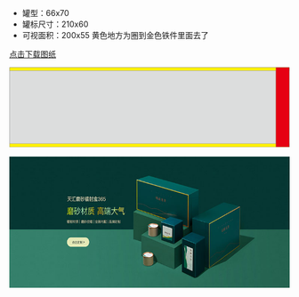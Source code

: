 * 罐型：66x70
* 罐标尺寸：210x60
* 可视面积：200x55 黄色地方为圈到金色铁件里面去了

[点击下载图纸](https://github.com/herexu/heikexia/raw/main/drawing/papercan/66x70.zip)

![图纸66x70](https://github.com/herexu/heikexia/raw/main/drawing/papercan/66x70.png)

![实物](https://github.com/herexu/heikexia/raw/main/drawing/papercan/66x70physiscal_picture.png)
